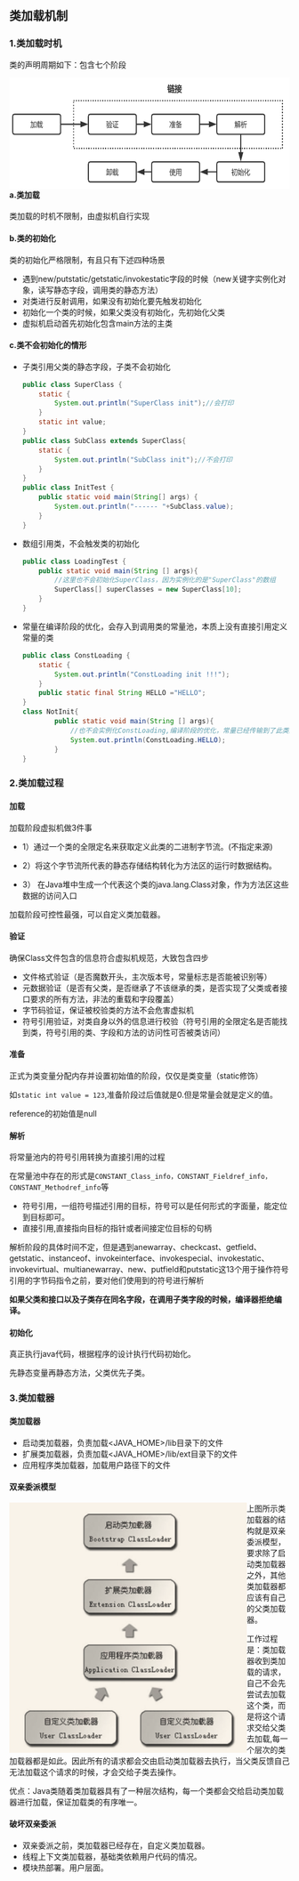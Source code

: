 ## 类加载机制



### 1.类加载时机

类的声明周期如下：包含七个阶段

<img src="../pics/class_lifecycle.png" align=left height=200>



#### a.类加载

类加载的时机不限制，由虚拟机自行实现

#### b.类的初始化

类的初始化严格限制，有且只有下述四种场景

* 遇到new/putstatic/getstatic/invokestatic字段的时候（new关键字实例化对象，读写静态字段，调用类的静态方法）
* 对类进行反射调用，如果没有初始化要先触发初始化
* 初始化一个类的时候，如果父类没有初始化，先初始化父类
* 虚拟机启动首先初始化包含main方法的主类

#### c.类不会初始化的情形

* 子类引用父类的静态字段，子类不会初始化

  ```java
  public class SuperClass {
      static {
          System.out.println("SuperClass init");//会打印
      }
      static int value;
  }
  public class SubClass extends SuperClass{
      static {
          System.out.println("SubClass init");//不会打印
      }
  }
  public class InitTest {
      public static void main(String[] args) {
          System.out.println("------ "+SubClass.value);
      }
  }
  ```

* 数组引用类，不会触发类的初始化

  ```java
  public class LoadingTest {
      public static void main(String [] args){
          //这里也不会初始化SuperClass，因为实例化的是"SuperClass"的数组
          SuperClass[] superClasses = new SuperClass[10];
      }
  }
  ```

* 常量在编译阶段的优化，会存入到调用类的常量池，本质上没有直接引用定义常量的类

  ```java
  public class ConstLoading {
      static {
          System.out.println("ConstLoading init !!!");
      }
      public static final String HELLO ="HELLO";
  }
  class NotInit{
          public static void main(String [] args){
              //也不会实例化ConstLoading,编译阶段的优化，常量已经传输到了此类的常量池，编译完成之后，两个类就不存在联系了
              System.out.println(ConstLoading.HELLO);
          }
  }
  ```

### 2.类加载过程



#### 加载

加载阶段虚拟机做3件事

* 1）通过一个类的全限定名来获取定义此类的二进制字节流。(不指定来源)

* 2）将这个字节流所代表的静态存储结构转化为方法区的运行时数据结构。

* 3） 在Java堆中生成一个代表这个类的java.lang.Class对象，作为方法区这些数据的访问入口

加载阶段可控性最强，可以自定义类加载器。

#### 验证

确保Class文件包含的信息符合虚拟机规范，大致包含四步

* 文件格式验证（是否魔数开头，主次版本号，常量标志是否能被识别等）
* 元数据验证（是否有父类，是否继承了不该继承的类，是否实现了父类或者接口要求的所有方法，非法的重载和字段覆盖）
* 字节码验证，保证被校验类的方法不会危害虚拟机
* 符号引用验证，对类自身以外的信息进行校验（符号引用的全限定名是否能找到类，符号引用的类、字段和方法的访问性可否被类访问）

#### 准备

正式为类变量分配内存并设置初始值的阶段，仅仅是类变量（static修饰）

如`static int value = 123`,准备阶段过后值就是0.但是常量会就是定义的值。

reference的初始值是null

#### 解析

将常量池内的符号引用转换为直接引用的过程

在常量池中存在的形式是`CONSTANT_Class_info，CONSTANT_Fieldref_info，CONSTANT_Methodref_info`等

* 符号引用，一组符号描述引用的目标，符号可以是任何形式的字面量，能定位到目标即可。
* 直接引用,直接指向目标的指针或者间接定位目标的句柄

解析阶段的具体时间不定，但是遇到anewarray、checkcast、getfield、getstatic、instanceof、invokeinterface、invokespecial、invokestatic、invokevirtual、multianewarray、new、putfield和putstatic这13个用于操作符号引用的字节码指令之前，要对他们使用到的符号进行解析

**如果父类和接口以及子类存在同名字段，在调用子类字段的时候，编译器拒绝编译。**



#### 初始化

真正执行java代码，根据程序的设计执行代码初始化。

先静态变量再静态方法，父类优先子类。

### 3.类加载器

#### 类加载器

* 启动类加载器，负责加载<JAVA_HOME>/lib目录下的文件
* 扩展类加载器，负责加载<JAVA_HOME>/lib/ext目录下的文件
* 应用程序类加载器，加载用户路径下的文件

#### 双亲委派模型

<img src="../pics/classloader.png" height=450 align=left>

上图所示类加载器的结构就是双亲委派模型，要求除了启动类加载器之外，其他类加载器都应该有自己的父类加载器。

工作过程是：类加载器收到类加载的请求，自己不会先尝试去加载这个类，而是将这个请求交给父类去加载,每一个层次的类加载器都是如此。因此所有的请求都会交由启动类加载器去执行，当父类反馈自己无法加载这个请求的时候，才会交给子类去操作。

优点：Java类随着类加载器具有了一种层次结构，每一个类都会交给启动类加载器进行加载，保证加载类的有序唯一。



#### 破坏双亲委派

* 双亲委派之前，类加载器已经存在，自定义类加载器。
* 线程上下文类加载器，基础类依赖用户代码的情况。
* 模块热部署。用户层面。